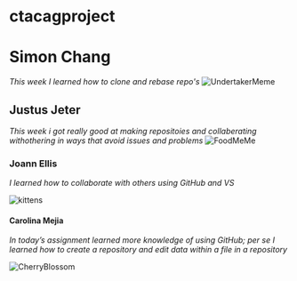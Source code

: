 # ctacagproject
# Simon Chang
<!-- Groupmate Info Goes Here -->
_This week I learned how to clone and rebase repo's_
![UndertakerMeme](https://i.imgflip.com/8hgt87.jpg)

## Justus Jeter
<!-- Groupmate Info Goes Here -->
_This week i got really good at making repositoies and collaberating withothering in ways that avoid issues and problems_
![FoodMeMe](https://img.delicious.com.au/WqbvXLhs/del/2016/06/more-the-merrier-31380-2.jpg)

### Joann Ellis
<!-- Groupmate Info Goes Here -->
_I learned how to collaborate with others using GitHub and VS_

![kittens](https://www.purina.co.uk/sites/default/files/styles/ttt_image_original/public/2023-03/Hero%20Pedigree%20Cats.webp?itok=zKKx3jSn)

#### Carolina Mejia 


_In today’s assignment learned more knowledge of using GitHub; per se I learned how to create a repository and edit data within a file in a repository_


![CherryBlossom](https://external-content.duckduckgo.com/iu/?u=https%3A%2F%2Ftse1.mm.bing.net%2Fth%3Fid%3DOIP.LDO8GG1qT6ZtvOYZIjCtuwHaE7%26pid%3DApi&f=1&ipt=be3b489acb5c82b6d5ec07644a080535d90390d5095e0a5e3d86dce6f2136fe6&ipo=images)
